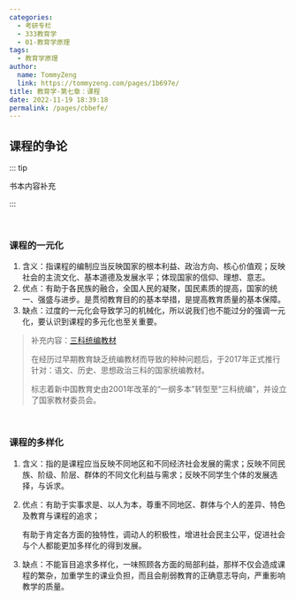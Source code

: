 ```yaml
---
categories: 
  - 考研专栏
  - 333教育学
  - 01-教育学原理
tags: 
  - 教育学原理
author: 
  name: TommyZeng
  link: https://tommyzeng.com/pages/1b697e/
title: 教育学-第七章：课程
date: 2022-11-19 18:39:18
permalink: /pages/cbbefe/
---
```



## 课程的争论

::: tip

书本内容补充

:::

<br>



### 课程的一元化

1. 含义：指课程的编制应当反映国家的根本利益、政治方向、核心价值观；反映社会的主流文化、基本道德及发展水平；体现国家的信仰、理想、意志。
2. 优点：有助于各民族的融合，全国人民的凝聚，国民素质的提高，国家的统一、强盛与进步。是贯彻教育目的的基本举措，是提高教育质量的基本保障。
3. 缺点：过度的一元化会导致学习的机械化，所以说我们也不能过分的强调一元化，要认识到课程的多元化也至关重要。

> 补充内容：[三科统编教材](http://www.moe.gov.cn/fbh/live/2019/51084/mtbd/201908/t20190828_396231.html)
>
> 在经历过早期教育缺乏统编教材而导致的种种问题后，于2017年正式推行针对：语文、历史、思想政治三科的国家统编教材。
>
> 标志着新中国教育史由2001年改革的“一纲多本”转型至“三科统编”，并设立了国家教材委员会。



<br>



### 课程的多样化

1.  含义：指的是课程应当反映不同地区和不同经济社会发展的需求；反映不同民族、阶级、阶层、群体的不同文化利益与需求；反映不同学生个体的发展选择，与诉求。

2. 优点：有助于实事求是、以人为本，尊重不同地区、群体与个人的差异、特色及教育与课程的追求；

   有助于肯定各方面的独特性，调动人的积极性，增进社会民主公平，促进社会与个人都能更加多样化的得到发展。

3. 缺点：不能盲目追求多样化，一味照顾各方面的局部利益，那样不仅会造成课程的繁杂，加重学生的课业负担，而且会削弱教育的正确意志导向，严重影响教学的质量。













